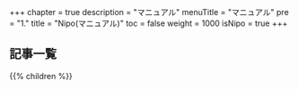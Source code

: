 +++
chapter = true
description = "マニュアル"
menuTitle = "マニュアル"
pre = "1."
title = "Nipo(マニュアル)"
toc = false
weight = 1000
isNipo = true
+++


<aside id="childrenList">
<h2>記事一覧</h2>
{{% children %}}
</aside>
